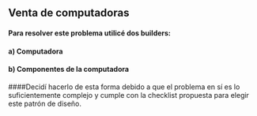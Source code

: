 ## Venta de computadoras
####  Para resolver este problema utilicé dos builders:
#### a) Computadora
#### b) Componentes de la computadora
####Decidí hacerlo de esta forma debido a que el problema en sí es lo suficientemente complejo y cumple con la checklist propuesta para elegir este patrón de diseño. 